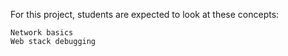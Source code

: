 

For this project, students are expected to look at these concepts:

    Network basics
    Web stack debugging

